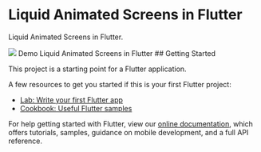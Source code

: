 #  Liquid Animated Screens in Flutter

 Liquid Animated Screens in Flutter.

<img src="https://user-images.githubusercontent.com/73570477/128587045-b34fd07b-7d15-4542-8561-0809e0fc9a7f.gif">
Demo Liquid Animated Screens in Flutter
## Getting Started

This project is a starting point for a Flutter application.

A few resources to get you started if this is your first Flutter project:

- [Lab: Write your first Flutter app](https://flutter.dev/docs/get-started/codelab)
- [Cookbook: Useful Flutter samples](https://flutter.dev/docs/cookbook)

For help getting started with Flutter, view our
[online documentation](https://flutter.dev/docs), which offers tutorials,
samples, guidance on mobile development, and a full API reference.
